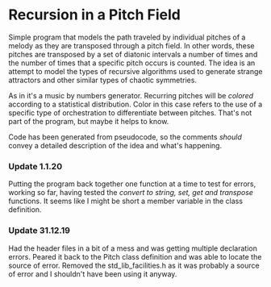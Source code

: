 Recursion in a Pitch Field
==========================

Simple program that models the path traveled by individual pitches of a melody 
as they are transposed through a pitch field. In other words, these pitches
are transposed by a set of diatonic intervals a number of times and the number of 
times that a specific pitch occurs is counted. The idea is an attempt to model
the types of recursive algorithms used to generate strange attractors and other
similar types of chaotic symmetries. 

As in it's a music by numbers generator. Recurring pitches will be *colored*
according to a statistical distribution. Color in this case refers to the 
use of a specific type of orchestration to differentiate between pitches. 
That's not part of the program, but maybe it helps to know.

Code has been generated from pseudocode, so the
comments *should* convey a detailed description of the idea and what's happening.


### Update 1.1.20 
Putting the program back together one function at a time to test for errors, 
working so far, having tested the *convert to string, set, get and transpose*
functions. It seems like I might be short a member variable in the class definition.


### Update 31.12.19 
Had the header files in a bit of a mess and was getting multiple declaration
errors. Peared it back to the Pitch class definition and was able to locate
the source of error. 
Removed the std_lib_facilities.h as it was probably a source of error
and I shouldn't have been using it anyway.
